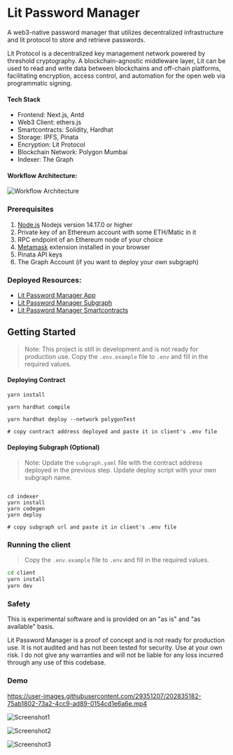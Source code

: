 # Lit Password Manager

A web3-native password manager that utilizes decentralized infrastructure and lit protocol to store and retrieve passwords.

Lit Protocol is a decentralized key management network powered by threshold cryptography. A blockchain-agnostic middleware layer, Lit can be used to read and write data between blockchains and off-chain platforms, facilitating encryption, access control, and automation for the open web via programmatic signing.

#### Tech Stack

- Frontend: Next.js, Antd
- Web3 Client: ethers.js
- Smartcontracts: Solidity, Hardhat
- Storage: IPFS, Pinata
- Encryption: Lit Protocol
- Blockchain Network: Polygon Mumbai
- Indexer: The Graph

#### Workflow Architecture:

![Workflow Architecture](https://github.com/Salmandabbakuti/lit-password-manager/blob/feat/indexing/resources/lit-pm-flow.png)

### Prerequisites

1. [Node.js](https://nodejs.org/en/download/) Nodejs version 14.17.0 or higher
2. Private key of an Ethereum account with some ETH/Matic in it
3. RPC endpoint of an Ethereum node of your choice
4. [Metamask](https://metamask.io/) extension installed in your browser
5. Pinata API keys
6. The Graph Account (if you want to deploy your own subgraph)

### Deployed Resources:

- [Lit Password Manager App](https://lit-password-manager.vercel.app/)
- [Lit Password Manager Subgraph](https://api.thegraph.com/subgraphs/name/salmandabbakuti/key-manager)
- [Lit Password Manager Smartcontracts](https://mumbai.polygonscan.com/address/0xc47cf83080ed29e32ccdf1c9a411c9b614820236#code)

## Getting Started

> Note: This project is still in development and is not ready for production use.
> Copy the `.env.example` file to `.env` and fill in the required values.

#### Deploying Contract

```
yarn install

yarn hardhat compile

yarn hardhat deploy --network polygonTest

# copy contract address deployed and paste it in client's .env file
```

#### Deploying Subgraph (Optional)

> Note: Update the `subgraph.yaml` file with the contract address deployed in the previous step. Update deploy script with your own subgraph name.

```

cd indexer
yarn install
yarn codegen
yarn deploy

# copy subgraph url and paste it in client's .env file

```

### Running the client

> Copy the `.env.example` file to `.env` and fill in the required values.

```bash
cd client
yarn install
yarn dev
```

### Safety

This is experimental software and is provided on an "as is" and "as available" basis.

Lit Password Manager is a proof of concept and is not ready for production use. It is not audited and has not been tested for security. Use at your own risk.
I do not give any warranties and will not be liable for any loss incurred through any use of this codebase.

### Demo

https://user-images.githubusercontent.com/29351207/202835182-75ab1802-73a2-4cc9-ad89-0154cd1e6a6e.mp4

![Screenshot1](https://github.com/Salmandabbakuti/lit-password-manager/blob/feat/indexing/resources/home-screenshot.png)

![Screenshot2](https://github.com/Salmandabbakuti/lit-password-manager/blob/feat/indexing/resources/edit-password.png)

![Screenshot3]()
